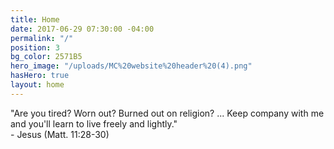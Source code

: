 ```yaml
---
title: Home
date: 2017-06-29 07:30:00 -04:00
permalink: "/"
position: 3
bg_color: 2571B5
hero_image: "/uploads/MC%20website%20header%20(4).png"
hasHero: true
layout: home
---
```


"Are you tired? Worn out? Burned out on religion? ... Keep company with me and you'll learn to live freely and lightly."  
                                        - Jesus (Matt. 11:28-30)


